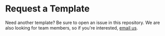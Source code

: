 # Request a Template

Need another template? Be sure to open an issue in this repository. We are also
looking for team members, so if you're interested, [email us][contact-email].

[contact-email]: mailto:templates@montudor.com
